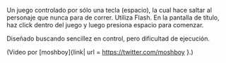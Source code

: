 
Un juego controlado por sólo una tecla (espacio), la cual hace saltar al personaje que nunca para de correr. Utiliza Flash. En la pantalla de título, haz click dentro del juego y luego presiona espacio para comenzar.

Diseñado buscando sencillez en control, pero dificultad de ejecución.

(Video por [moshboy]{link| url = https://twitter.com/moshboy }.)
